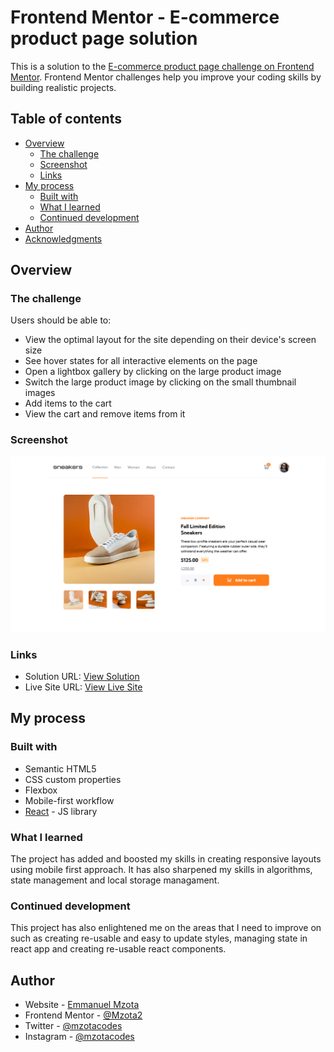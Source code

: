 # Frontend Mentor - E-commerce product page solution

This is a solution to the [E-commerce product page challenge on Frontend Mentor](https://www.frontendmentor.io/challenges/ecommerce-product-page-UPsZ9MJp6). Frontend Mentor challenges help you improve your coding skills by building realistic projects.

## Table of contents

- [Overview](#overview)
  - [The challenge](#the-challenge)
  - [Screenshot](#screenshot)
  - [Links](#links)
- [My process](#my-process)
  - [Built with](#built-with)
  - [What I learned](#what-i-learned)
  - [Continued development](#continued-development)
- [Author](#author)
- [Acknowledgments](#acknowledgments)

## Overview

### The challenge

Users should be able to:

- View the optimal layout for the site depending on their device's screen size
- See hover states for all interactive elements on the page
- Open a lightbox gallery by clicking on the large product image
- Switch the large product image by clicking on the small thumbnail images
- Add items to the cart
- View the cart and remove items from it

### Screenshot

![](./src/images/pjscreenshot.png)


### Links

- Solution URL: [View Solution](https://github.com/Mzota2/SneakersSite)
- Live Site URL: [View Live Site](https://mzota2.github.io/SneakersSite/)

## My process

### Built with

- Semantic HTML5
- CSS custom properties
- Flexbox
- Mobile-first workflow
- [React](https://reactjs.org/) - JS library

### What I learned

The project has added and boosted my skills in creating responsive layouts using mobile first approach. It has also sharpened my skills in algorithms, state management and local storage managament.


### Continued development

This project has also enlightened me on the areas that I need to improve on such as creating re-usable and easy to update styles,  managing state in react app and creating re-usable react components.


## Author

- Website - [Emmanuel Mzota](https://mzota-portfolio.onrender.com/)
- Frontend Mentor - [@Mzota2](https://www.frontendmentor.io/profile/Mzota2)
- Twitter - [@mzotacodes](https://www.twitter.com/mzotacodes)
- Instagram - [@mzotacodes](https://www.instagram.com/mzotacodes)

